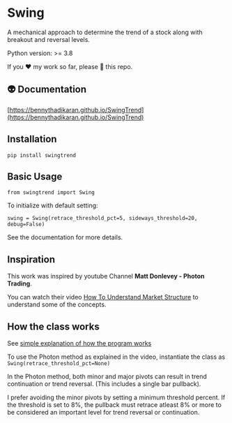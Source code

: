 # Swing

A mechanical approach to determine the trend of a stock along with breakout and reversal levels.

Python version: >= 3.8

If you ❤️ my work so far, please 🌟 this repo.

## 👽 Documentation

[https://bennythadikaran.github.io/SwingTrend](https://bennythadikaran.github.io/SwingTrend)

## Installation

`pip install swingtrend`

## Basic Usage

`from swingtrend import Swing`

To initialize with default setting:

`swing = Swing(retrace_threshold_pct=5, sideways_threshold=20, debug=False)`

See the documentation for more details.

## Inspiration

This work was inspired by youtube Channel **Matt Donlevey - Photon Trading**.

You can watch their video [How To Understand Market Structure](https://www.youtube.com/watch?v=Pd9ASRCHWmQ&t=251) to understand some of the concepts.

## How the class works

See [simple explanation of how the program works](https://bennythadikaran.github.io/SwingTrend/swing_algorithm.html)

To use the Photon method as explained in the video, instantiate the class as `Swing(retrace_threshold_pct=None)`

In the Photon method, both minor and major pivots can result in trend continuation or trend reversal. (This includes a single bar pullback).

I prefer avoiding the minor pivots by setting a minimum threshold percent. If the threshold is set to 8%, the pullback must retrace atleast 8% or more to be considered an important level for trend reversal or continuation.
